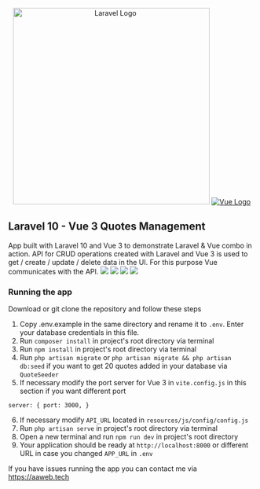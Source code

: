 <p align="center"><a href="https://laravel.com" target="_blank"><img src="https://raw.githubusercontent.com/laravel/art/master/logo-lockup/5%20SVG/2%20CMYK/1%20Full%20Color/laravel-logolockup-cmyk-red.svg" width="400" alt="Laravel Logo"></a>
<a href="https://vuejs.org/" target="_blank"><img src="https://i.imgur.com/6Xin2Q6.png" alt="Vue Logo" /></a></p>

## Laravel 10 - Vue 3 Quotes Management

App built with Laravel 10 and Vue 3 to demonstrate Laravel & Vue combo in action. API for CRUD operations created with Laravel and Vue 3 is used to get / create / update / delete data in the UI. For this purpose Vue communicates with the API.
<img src="https://i.imgur.com/YLjsgoL.jpg" />
<img src="https://i.imgur.com/6ty2ZJy.jpg" />
<img src="https://i.imgur.com/KYvpEG8.jpg" />
<img src="https://i.imgur.com/v5qLVNc.jpg" />

### Running the app
Download or git clone the repository and follow these steps

1. Copy .env.example in the same directory and rename it to `.env`. Enter your database credentials in this file.
2. Run `composer install` in project's root directory via terminal
3. Run `npm install` in project's root directory via terminal
4. Run `php artisan migrate` or `php artisan migrate && php artisan db:seed` if you want to get 20 quotes added in your database via `QuoteSeeder`
5. If necessary modify the port server for Vue 3 in `vite.config.js` in this section if you want different port

`server: {
port: 3000,
}`

6. If necessary modify `API_URL` located in `resources/js/config/config.js`
7. Run `php artisan serve` in project's root directory via terminal
8. Open a new terminal and run `npm run dev` in project's root directory
9. Your application should be ready at `http://localhost:8000` or different URL in case you changed `APP_URL` in `.env`

If you have issues running the app you can contact me via <a href="https://aaweb.tech" target="_blank">https://aaweb.tech</a>
